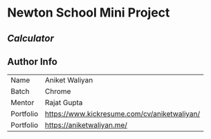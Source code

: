 # Newton School Mini Project
## _Calculator_

## Author Info
|  |  |
| ------ | ------ |
| Name | Aniket Waliyan |
| Batch | Chrome |
| Mentor | Rajat Gupta |
| Portfolio | https://www.kickresume.com/cv/aniketwaliyan/ |
| Portfolio | https://aniketwaliyan.me/ |
